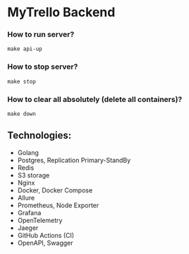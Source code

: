 # MyTrello Backend

### How to run server?

```shell
make api-up
```

### How to stop server?

```shell
make stop
```

### How to clear all absolutely (delete all containers)?

```shell
make down
```

## Technologies:

- Golang
- Postgres, Replication Primary-StandBy
- Redis
- S3 storage
- Nginx
- Docker, Docker Compose
- Allure
- Prometheus, Node Exporter
- Grafana
- OpenTelemetry
- Jaeger
- GitHub Actions (CI)
- OpenAPI, Swagger
